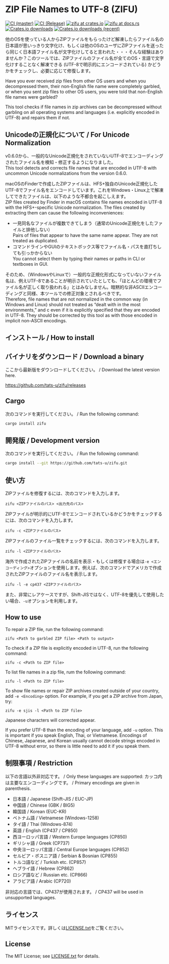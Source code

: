 # **ZI**P **F**ile Names to **U**TF-8 (ZIFU)

[![CI (master)](<https://github.com/tats-u/zifu/workflows/CI%20(master)/badge.svg>)](https://github.com/tats-u/zifu/actions/workflows/master.yml)
[![CI (Release)](<https://github.com/tats-u/zifu/workflows/CI%20(Release)/badge.svg>)](https://github.com/tats-u/zifu/actions/workflows/release.yml)
[![zifu at crates.io](https://img.shields.io/crates/v/zifu.svg)](https://crates.io/crates/zifu)
[![zifu at docs.rs](https://docs.rs/zifu/badge.svg)](https://docs.rs/zifu/)
[![Crates.io downloads](https://img.shields.io/crates/d/zifu)](https://crates.io/crates/zifu)
[![Crates.io downloads (recent)](https://img.shields.io/crates/dr/zifu)]((https://crates.io/crates/zifu))

他のOSを使っている人からZIPファイルをもらったけど解凍したらファイル名の日本語が思いっきり文字化け、もしくは他のOSのユーザにZIPファイルを送ったら同じく日本語ファイル名が文字化けしてると言われた・・・そんな経験はありませんか？このツールでは、ZIPファイルのファイル名が全てのOS・言語で文字化けすることなく解凍できる (UTF-8で明示的にエンコードされている) かどうかをチェックし、必要に応じて修復します。

Have you ever received zip files from other OS users and when you decompressed them, their non-English file name were completely garbled, or when you sent zip files to other OS users, you were told that non-English file names were garbled?

This tool checks if file names in zip archives can be decompressed without garbling on all operating systems and languages (i.e. explicitly encoded in UTF-8) and repairs them if not.

## Unicodeの正規化について / For Unicode Normalization

v0.6.0から、一般的なUnicode正規化をされていないUTF-8でエンコーディングされたファイル名を検知・修正するようになりました。  
This tool detects and corrects file names that are encoded in UTF-8 with uncommon Unicode normalizations from the version 0.6.0.

macOSのFinderで作成したZIPファイルは、HFS+独自のUnicode正規化したUTF-8でファイル名をエンコードしています。これをWindows・Linux上で解凍してできたファイルは、以下のような不都合を起こしえます。  
ZIP files created by Finder in macOS contains file names encoded in UTF-8 with the HFS+-specific Unicode normalization.  The files created by extracting them can cause the following inconveniences:

- 一見同名なファイルが複数できてしまう（通常のUnicode正規化をしたファイルと排他しない）  
  Pairs of files that appear to have the same name appear.  They are not treated as duplicated.
- コマンドラインやGUIのテキストボックス等でファイル名・パスを直打ちしても引っかからない  
  You cannot select them by typing their names or paths in CLI or textboxes in GUI.

そのため、（WindowsやLinuxで）一般的な正規化形式になっていないファイル名は、例えUTF-8であることが明示されていたとしても、「ほとんどの環境でファイル名が正しく取り扱われる」とはみなしません。暗黙的な非ASCIIエンコーディングと同様、本ツールでの修正対象とされるべきです。  
Therefore, file names that are not normalized in the common way (in Windows and Linux) should not treated as “dealt with in the most environments,” and c even if it is explicitly specified that they are encoded in UTF-8.  They should be corrected by this tool as with those encoded in implicit non-ASCII encodings.

## インストール / How to install

## バイナリをダウンロード / Download a binary

ここから最新版をダウンロードしてください。 / Download the latest version here.

<https://github.com/tats-u/zifu/releases>

## Cargo

次のコマンドを実行してください。 / Run the following command:

```bash
cargo install zifu
```

## 開発版 / Development version

次のコマンドを実行してください。 / Run the following command:

```bash
cargo install --git https://github.com/tats-u/zifu.git
```

## 使い方

ZIPファイルを修復するには、次のコマンドを入力します。

```text
zifu <ZIPファイルのパス> <出力先のパス>
```

ZIPファイルが明示的にUTF-8でエンコードされているかどうかをチェックするには、次のコマンドを入力します。

```text
zifu -c <ZIPファイルのパス>
```

ZIPファイルのファイル一覧をチェックするには、次のコマンドを入力します。

```text
zifu -l <ZIPファイルのパス>
```

海外で作成されたZIPファイルの名前を表示・もしくは修復する場合は`-e <エンコーディング>`オプションを使用します。例えば、次のコマンドでアメリカで作成されたZIPファイルのファイル名を表示します。

```text
zifu -l -e cp437 <ZIPファイルのパス>
```

また、非常にレアケースですが、Shift-JISではなく、UTF-8を優先して使用したい場合、`-u`オプションを利用します。

## How to use

To repair a ZIP file, run the following command:

```text
zifu <Path to garbled ZIP file> <Path to output>
```

To check if a ZIP file is explicitly encoded in UTF-8, run the following command:

```text
zifu -c <Path to ZIP file>
```

To list file names in a zip file, rum the following command:

```text
zifu -l <Path to ZIP file>
```

To show file names or repair ZIP archives created outside of your country, add `-e <Encoding>` option.  For example, if you get a ZIP archive from Japan, try:

```text
zifu -e sjis -l <Path to ZIP file>
```

Japanese characters will corrected appear.

If you prefer UTF-8 than the encoding of your language, add `-u` option.  This is important if you speak English, Thai, or Vietnamese.  Encodings of Chinese, Japanese, and Korean usually cannot decode strings encoded in UTF-8 without error, so there is little need to add it if you speak them.

## 制限事項 / Restriction

以下の言語以外非対応です。 / Only these languages are supported:
カッコ内は主要なエンコーディングです。 / Primary encodings are given in parenthesis.

- 日本語 / Japanese (Shift-JIS / EUC-JP)
- 中国語 / Chinese (GBK / BIG5)
- 韓国語 / Korean (EUC-KR)
- ベトナム語 / Vietnamese (Windows-1258)
- タイ語 / Thai (Windows-874)
- 英語 / English (CP437 / CP850)
- 西ヨーロッパ言語 / Western Europe languages (CP850)
- ギリシャ語 / Greek (CP737)
- 中央ヨーロッパ言語 / Central Europe languages (CP852)
- セルビア・ボスニア語 / Serbian & Bosnian (CP855)
- トルコ語など / Turkish etc. (CP857)
- ヘブライ語 / Hebrew (CP862)
- ロシア語など / Russian etc. (CP866)
- アラビア語 / Arabic (CP720)

非対応の言語では、CP437が使用されます。 / CP437 will be used in unsupported languages.

## ライセンス

MITライセンスです。詳しくは[LICENSE.txt](LICENSE.txt)をご覧ください。

## License

The MIT License; see [LICENSE.txt](LICENSE.txt) for details.
